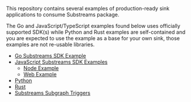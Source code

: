 This repository contains several examples of production-ready sink applications to consume Substreams package.

The Go and JavaScript/TypeScript examples found below uses officially supported SDK(s) while Python and Rust examples are self-contained and you are expected to use the example as a base for your own sink, those examples are not re-usable libraries.

- [Go Substreams SDK Example](go/README.md)
- [JavaScript Substreams SDK Examples](javascript/README.md)
    - [Node Example](javascript/node/README.md)
    - [Web Example](javascript/web/README.md)
- [Python](python/README.md)
- [Rust](rust/README.md)
- [Substreams Subgraph Triggers](subgraph-triggers/README.md)